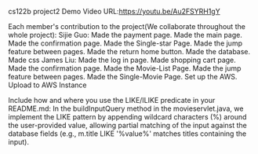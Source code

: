 cs122b project2
Demo Video URL:https://youtu.be/Au2FSYRH1gY


Each member's contribution to the project(We collaborate throughout the whole project):
    Sijie Guo: Made the payment page. Made the main page. Made the confirmation page. Made the Single-star Page. Made the jump feature between pages. Made the return home button. Made the database. Made css
    James Liu: Made the log in page. Made shopping cart page. Made the confirmation page. Made the Movie-List Page. Made the jump feature between pages. Made the Single-Movie Page. Set up the AWS. Upload to AWS Instance

 Include how and where you use the LIKE/ILIKE predicate in your README.md:
In the buildInputQuery method in the movieservlet.java, we implement the LIKE pattern by appending wildcard characters (%) around the user-provided value, allowing partial matching of the input against the database fields (e.g., m.title LIKE '%value%' matches titles containing the input).
